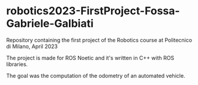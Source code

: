# robotics2023-FirstProject-Fossa-Gabriele-Galbiati
Repository containing the first project of the Robotics course at Politecnico di Milano, April 2023

The project is made for ROS Noetic and it's written in C++ with ROS libraries.

The goal was the computation of the odometry of an automated vehicle.
